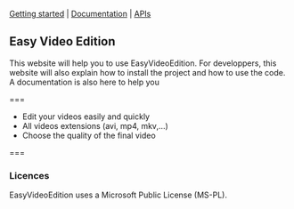 
[Getting started](gettingStarted.md)   |    [Documentation](doc/index.html)   |    [APIs](apis.md) 


## Easy Video Edition

This website will help you to use EasyVideoEdition.
For developpers, this website will also explain how to install the project and how to use the code. A documentation is also here to help you

===

+ Edit your videos easily and quickly
+ All videos extensions (avi, mp4, mkv,...)
+ Choose the quality of the final video

===

### Licences

EasyVideoEdition uses a Microsoft Public License (MS-PL).



